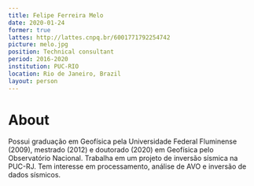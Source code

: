 ```yaml
---
title: Felipe Ferreira Melo
date: 2020-01-24
former: true
lattes: http://lattes.cnpq.br/6001771792254742
picture: melo.jpg
position: Technical consultant
period: 2016-2020
institution: PUC-RIO
location: Rio de Janeiro, Brazil
layout: person
---
```


# About

Possui graduação em Geofísica pela Universidade Federal Fluminense (2009),
mestrado (2012) e doutorado (2020) em Geofísica pelo Observatório Nacional.
Trabalha em um projeto de inversão sísmica na PUC-RJ. Tem interesse em
processamento, análise de AVO e inversão de dados sísmicos.
